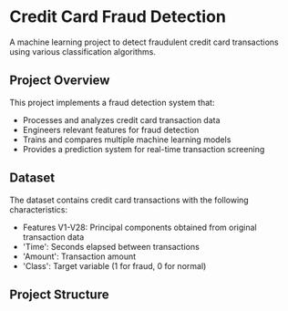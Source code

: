 # Credit Card Fraud Detection

A machine learning project to detect fraudulent credit card transactions using various classification algorithms.

## Project Overview

This project implements a fraud detection system that:
- Processes and analyzes credit card transaction data
- Engineers relevant features for fraud detection
- Trains and compares multiple machine learning models
- Provides a prediction system for real-time transaction screening

## Dataset

The dataset contains credit card transactions with the following characteristics:
- Features V1-V28: Principal components obtained from original transaction data
- 'Time': Seconds elapsed between transactions
- 'Amount': Transaction amount
- 'Class': Target variable (1 for fraud, 0 for normal)

## Project Structure